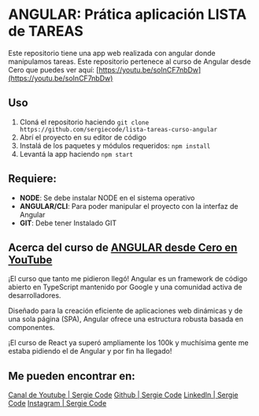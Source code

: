 
# ANGULAR: Prática aplicación LISTA de TAREAS

Este repositorio tiene una app web realizada con angular donde manipulamos tareas. Este repositorio pertenece al curso de Angular desde Cero que puedes ver aquí:  [https://youtu.be/soInCF7nbDw](https://youtu.be/soInCF7nbDw)

## Uso

1.  Cloná el repositorio haciendo `git clone https://github.com/sergiecode/lista-tareas-curso-angular`
2.  Abrí el proyecto en su editor de código
3.  Instalá de los paquetes y módulos requeridos: `npm install`
6. Levantá la app haciendo `npm start`

## Requiere:

-   **NODE**: Se debe instalar NODE en el sistema operativo
-   **ANGULAR/CLI**: Para poder manipular el proyecto con la interfaz de Angular
-   **GIT**: Debe tener Instalado GIT

## Acerca del curso de  [ANGULAR desde Cero en YouTube](https://youtu.be/soInCF7nbDw)
¡El curso que tanto me pidieron llegó! Angular es un framework de código abierto en TypeScript mantenido por Google y una comunidad activa de desarrolladores. 

Diseñado para la creación eficiente de aplicaciones web dinámicas y de una sola página (SPA), Angular ofrece una estructura robusta basada en componentes. 

¡El curso de React ya superó ampliamente los 100k y muchísima gente me estaba pidiendo el de Angular y por fin ha llegado!

## Me pueden encontrar en: 

[Canal de Youtube | Sergie Code](https://www.youtube.com/@SergieCode)
[Github | Sergie Code](https://github.com/sergiecode)
[LinkedIn | Sergie Code](https://www.linkedin.com/in/sergiecode/)
[Instagram | Sergie Code](https://www.instagram.com/sergiecode)
